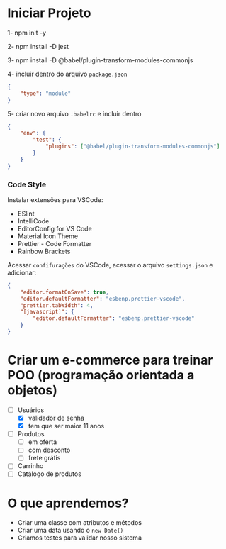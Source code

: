 # Iniciar Projeto

1- npm init -y

2- npm install -D jest

3- npm install -D @babel/plugin-transform-modules-commonjs

4- incluir dentro do arquivo `package.json`

```json
{
    "type": "module"
}
```

5- criar novo arquivo `.babelrc` e incluir dentro

```json
{
    "env": {
        "test": {
            "plugins": ["@babel/plugin-transform-modules-commonjs"]
        }
    }
}
```

### Code Style

Instalar extensões para VSCode:

-   ESlint
-   IntelliCode
-   EditorConfig for VS Code
-   Material Icon Theme
-   Prettier - Code Formatter
-   Rainbow Brackets

Acessar `confifurações` do VSCode, acessar o arquivo `settings.json` e adicionar:

```json
{
    "editor.formatOnSave": true,
    "editor.defaultFormatter": "esbenp.prettier-vscode",
    "prettier.tabWidth": 4,
    "[javascript]": {
        "editor.defaultFormatter": "esbenp.prettier-vscode"
    }
}
```

# Criar um e-commerce para treinar POO (programação orientada a objetos)

-   [ ] Usuários
    -   [x] validador de senha
    -   [x] tem que ser maior 11 anos
-   [ ] Produtos
    -   [ ] em oferta
    -   [ ] com desconto
    -   [ ] frete grátis
-   [ ] Carrinho
-   [ ] Catálogo de produtos

# O que aprendemos?

-   Criar uma classe com atributos e métodos
-   Criar uma data usando o `new Date()`
-   Criamos testes para validar nosso sistema
